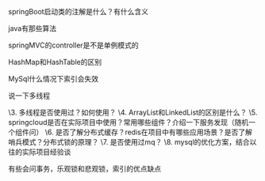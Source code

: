 springBoot启动类的注解是什么？有什么含义

java有那些算法

springMVC的controller是不是单例模式的

HashMap和HashTable的区别

MySql什么情况下索引会失效

说一下多线程



\3. 多线程是否使用过？如何使用？
\4. ArrayList和LinkedList的区别是什么？
\5. springcloud是否在实际项目中使用？常用哪些组件？介绍一下服务发现（随机一个组件问）
\6. 是否了解分布式缓存？redis在项目中有哪些应用场景？是否了解哨兵模式？分布式锁的原理？
\7. 是否使用过mq？
\8. mysql的优化方案，结合以往的实际项目经验谈


有些会问事务，乐观锁和悲观锁，索引的优点缺点